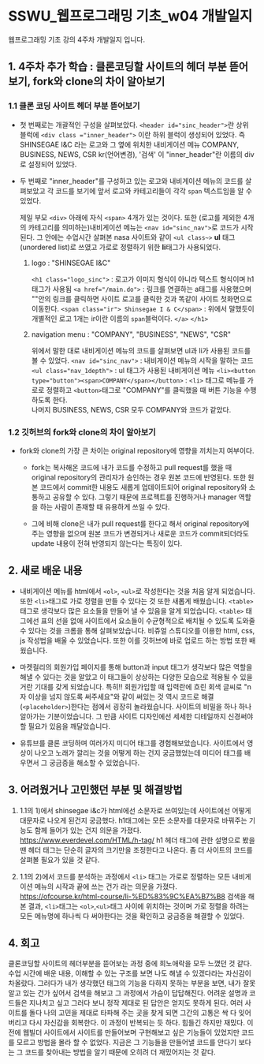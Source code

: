 # SSWU_웹프로그래밍 기초_w04 개발일지
웹프로그래밍 기초 강의 4주차 개발일지 입니다.


## 1. 4주차 추가 학습 : 클론코딩할 사이트의 헤더 부분 뜯어보기, fork와 clone의 차이 알아보기
   ### 1.1 클론 코딩 사이트 헤더 부분 뜯어보기
   
   - 첫 번째로는 개괄적인 구성을 살펴보았다. `<header id="sinc_header">`란 상위 블럭에 `<div class ="inner_header">` 이란 하위 블럭이 생성되어 있었다. 즉 SHINSEGAE I&C 라는 로고와 그 옆에 위치한 내비게이션 메뉴 COMPANY, BUSINESS, NEWS, CSR kr(언어변경), '검색' 이 "inner_header"란 이름의 div로 설정되어 있었다.
   
   - 두 번째로 "inner_header"를 구성하고 있는 로고와 내비게이션 메뉴의 코드를 살펴보았고 각 코드를 보기에 앞서 로고와 카테고리들이 각각 `span` 텍스트임을 알 수 있었다. 
     
     제일 부모 `<div>` 아래에 자식 `<span>` 4개가 있는 것이다. 또한 (로고를 제외한 4개의 카테고리를 의미하는)내비게이션 메뉴는 `<nav id="sinc_nav">`로 코드가 시작된다. 그 안에는 수업시간 살펴본 nasa 사이트와 같이 `<ul class~>` **ul** 태그(unordered list)로 쓰였고 가로로 정렬하기 위한 **li**태그가 사용되었다. 
     
     1) logo : "SHINSEGAE I&C"
        
        `<h1 class="logo_sinc">` : 로고가 이미지 형식이 아니라 텍스트 형식이며 h1 태그가 사용됨
          `<a href="/main.do">` : 링크를 연결하는 a태그를 사용했으며 ""안의 링크를 클릭하면 사이트 로고를 클릭한 것과 똑같이 사이트 첫화면으로 이동한다. 
            `<span class="ir"> Shinsegae I & C</span>` : 위에서 말했듯이 개별적인 로고 1개는 ir이란 이름의 `span`블럭이다. 
           `</a>`
         `</h1>`
     
     2) navigation menu : "COMPANY", "BUSINESS", "NEWS", "CSR"
        
        위에서 말한 대로 내비게이션 메뉴의 코드를 살펴보면 ul과 li가 사용된 코드를 볼 수 있었다. 
         `<nav id="sinc_nav">` : 내비게이션 메뉴의 시작을 말하는 코드
          `<ul class="nav_1depth">` : ul 태그가 사용된 내비게이션 메뉴
            `<li><button type="button"><span>COMPANY</span></button>` : `<li>` 태그로 메뉴를 가로로 정렬하고 `<button>`태그로 "COMPANY"를 클릭했을 때 버튼 기능을 수행하도록 한다.  
         나머지 BUSINESS, NEWS, CSR 모두 COMPANY와 코드가 같았다. 
    
   ### 1.2 깃허브의 fork와 clone의 차이 알아보기 
       
   - fork와 clone의 가장 큰 차이는 original repository에 영향을 끼치는지 여부이다. 
      
      - fork는 복사해온 코드에 내가 코드를 수정하고 pull request를 했을 때 original repository의 관리자가 승인하는 경우 원본 코드에 반영된다. 또한 원본 코드에서 commit한 내용도 새롭게 업데이트되어 original repository와 소통하고 공유할 수 있다. 그렇기 때문에 프로젝트를 진행하거나 manager 역할을 하는 사람이 존재할 때 유용하게 쓰일 수 있다. 
      
      - 그에 비해 clone은 내가 pull request를 한다고 해서 original repository에 주는 영향을 없으며 원본 코드가 변경되거나 새로운 코드가 commit되더라도 update 내용이 전혀 반영되지 않는다는 특징이 있다. 
       
## 2. 새로 배운 내용 
- 내비게이션 메뉴를 html에서 `<ol>`, `<ul>`로 작성한다는 것을 처음 알게 되었습니다. 또한 `<li>`태그로 가로 정렬을 만들 수 있다는 것 또한 새롭게 배웠습니다. `<table>`태그로 생각보다 많은 요소들을 만들어 낼 수 있음을 알게 되었습니다. `<table>` 태그에선 표의 선을 없애 사이트에서 요소들이 수균형적으로 배치될 수 있도록 도와줄 수 있다는 것을 크롬을 통해 살펴보았습니다. 비쥬얼 스튜디오를 이용한 html, css, js 작성법을 배울 수 있었습니다. 또한 이를 깃허브에 바로 업로드 하는 방법 또한 배웠습니다. 

- 마켓컬리의 회원가입 페이지를 통해 button과 input 태그가 생각보다 많은 역할을 해낼 수 있다는 것을 알았고 이 태그들이 상상하는 다양한 모습으로 적용될 수 있을 거란 기대를 갖게 되었습니다. 특히!! 회원가입할 때 입력란에 흐린 회색 글씨로 "n자 이상을 넘지 않도록 써주세요"와 같이 써있는 것 역시 코드로 해결(`<placeholder>`)한다는 점에서 굉장히 놀라웠습니다. 사이트의 비밀을 하나 하나 알아가는 기분이었습니다. 그 만큼 사이트 디자인에선 세세한 디테일까지 신경써야 할 필요가 있음을 깨달았습니다. 

- 유튜브를 클론 코딩하며 여러가지 미디어 태그를 경험해보았습니다. 사이트에서 영상이 나오고 노래가 깔리는 것을 어떻게 하는 건지 궁금했었는데 미디어 태그를 배우면서 그 궁금증을 해소할 수 있었습니다. 

## 3. 어려웠거나 고민했던 부분 및 해결방법

1) 1.1의 1)에서 shinsegae i&c가 html에선 소문자로 쓰여있는데 사이트에선 어떻게 대문자로 나오게 된건지 궁금했다. h1태그에는 모든 소문자를 대문자로 바꿔주는 기능도 함께 들어가 있는 건지 의문을 가졌다. https://www.everdevel.com/HTML/h-tag/ h1 헤더 태그에 관한 설명으로 봤을 땐 헤더 태그는 단순히 글자의 크기만을 조정한다고 나온다. 좀 더 사이트의 코드를 살펴볼 필요가 있을 것 같다. 

2) 1.1의 2)에서 코드를 분석하는 과정에서 `<li>` 태그는 가로로 정렬하는 모든 내비게이션 메뉴의 시작과 끝에 쓰는 건가 라는 의문을 가졌다. https://ofcourse.kr/html-course/li-%ED%83%9C%EA%B7%B8 검색을 해 본 결과, `<li>`태그는 `<ol>`,`<ul>`태그 사이에 위치하는 것이며 가로 정렬을 하려는 모든 메뉴명에 하나씩 다 써야한다는 것을 확인하고 궁금증을 해결할 수 있었다. 


## 4. 회고
클론코딩할 사이트의 헤더부분을 뜯어보는 과정 중에 희노애락을 모두 느꼈던 것 같다. 수업 시간에 배운 내용, 이해할 수 있는 구조를 보면 나도 해낼 수 있겠다라는 자신감이 차올랐다. 그러다가 내가 생각했던 태그의 기능을 다하지 못하는 부분을 보면, 내가 잘못 알고 있는 건가 싶어서 검색을 해보고 그 과정에서 가슴이 답답해진다. 어려운 설명과 코드들은 지나치고 싶고 그러다 보니 정작 제대로 된 답안은 얻지도 못하게 된다. 여러 사이트를 돌다 나의 고민을 제대로 타파해 주는 곳을 찾게 되면 그간의 고통은 싹 다 잊어버리고 다시 자신감을 회복한다. 이 과정이 반복되는 듯 하다. 힘들긴 하지만 재밌다. 이전에 웹빌더 사이트에서 사이트를 만들어보며 구현해보고 싶은 기능들이 있었지만 코드를 모르고 방법을 몰라 할 수 없었다. 지금은 그 기능들을 만들어낼 코드를 안다기 보다는 그 코드를 찾아내는 방법을 알기 때문에 오히려 더 재밌어지는 것 같다. 
